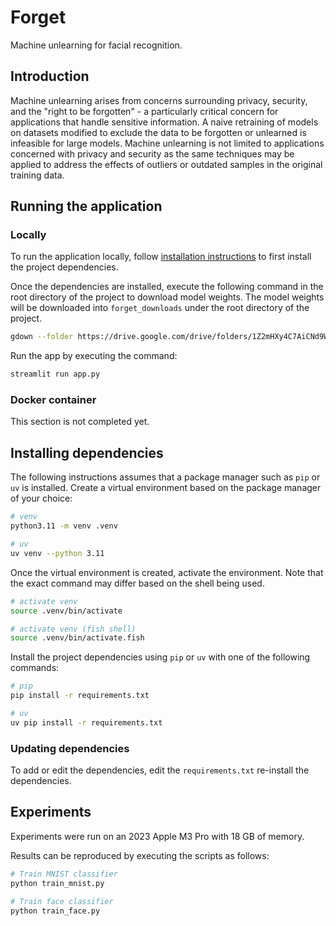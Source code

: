 # Forget

Machine unlearning for facial recognition.

## Introduction

Machine unlearning arises from concerns surrounding privacy, security, and the
"right to be forgotten" - a particularly critical concern for applications that
handle sensitive information. A naive retraining of models on datasets modified
to exclude the data to be forgotten or unlearned is infeasible for large
models. Machine unlearning is not limited to applications concerned with
privacy and security as the same techniques may be applied to address the
effects of outliers or outdated samples in the original training data.

## Running the application

### Locally

To run the application locally, follow
[installation instructions](#installing-dependencies) to first install the project
dependencies.

Once the dependencies are installed, execute the following command in the root
directory of the project to download model weights. The model weights will be
downloaded into `forget_downloads` under the root directory of the project.

```sh
gdown --folder https://drive.google.com/drive/folders/1Z2mHXy4C7AiCNd9W6qNsq1Spin5n-zDC
```

Run the app by executing the command:

```sh
streamlit run app.py
```

### Docker container

This section is not completed yet.

## Installing dependencies

The following instructions assumes that a package manager such as `pip` or `uv`
is installed. Create a virtual environment based on the package manager of your
choice:

```sh
# venv
python3.11 -m venv .venv

# uv
uv venv --python 3.11
```

Once the virtual environment is created, activate the environment. Note that
the exact command may differ based on the shell being used.

```sh
# activate venv
source .venv/bin/activate

# activate venv (fish shell)
source .venv/bin/activate.fish
```

Install the project dependencies using `pip` or `uv` with one of the following commands:

```sh
# pip
pip install -r requirements.txt

# uv
uv pip install -r requirements.txt
```

### Updating dependencies

To add or edit the dependencies, edit the `requirements.txt` re-install the dependencies.

## Experiments

Experiments were run on an 2023 Apple M3 Pro with 18 GB of memory.

Results can be reproduced by executing the scripts as follows:

```sh
# Train MNIST classifier
python train_mnist.py

# Train face classifier
python train_face.py
```
